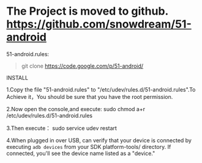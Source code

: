 # The Project is moved to github. https://github.com/snowdream/51-android #




51-android.rules:
> git clone https://code.google.com/p/51-android/


INSTALL

1.Copy the file "51-android.rules" to "/etc/udev/rules.d/51-android.rules".To Achieve it，You should be sure that you have the root permission.

2.Now open the console,and execute:
sudo chmod a+r /etc/udev/rules.d/51-android.rules

3.Then execute：
sudo service udev restart


4.When plugged in over USB, can verify that your device is connected by executing `adb devices` from your SDK platform-tools/ directory. If connected, you'll see the device name listed as a "device."